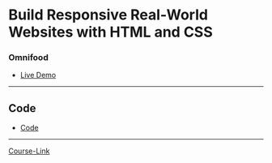 # Build Responsive Real-World Websites with HTML and CSS

### Omnifood
- [Live Demo](https://0mnif00d.netlify.app)
---
## Code
- [Code](Code)
---
[Course-Link](https://www.udemy.com/course/design-and-develop-a-killer-website-with-html5-and-css3)<br>
